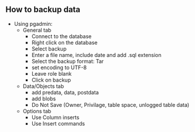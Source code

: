 ## How to backup data

- Using pgadmin:
  - General tab
    - Connect to the database
    - Right click on the database
    - Select backup
    - Enter a file name, include date and add .sql extension
    - Select the backup format: Tar
    - set encoding to UTF-8
    - Leave role blank
    - Click on backup
  - Data/Objects tab
    - add predata, data, postdata
    - add blobs
    - Do Not Save (Owner, Privilage, table space, unlogged table data)
  - Options tab
    - Use Column inserts
    - Use Insert commands
